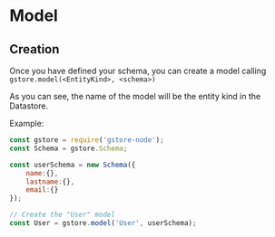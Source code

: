 # Model

## Creation

Once you have defined your schema, you can create a model calling
`gstore.model(<EntityKind>, <schema>)`

As you can see, the name of the model will be the entity kind in the Datastore.

Example:
```js
const gstore = require('gstore-node');
const Schema = gstore.Schema;

const userSchema = new Schema({
    name:{},
    lastname:{},
    email:{}
});

// Create the "User" model
const User = gstore.model('User', userSchema);
```
